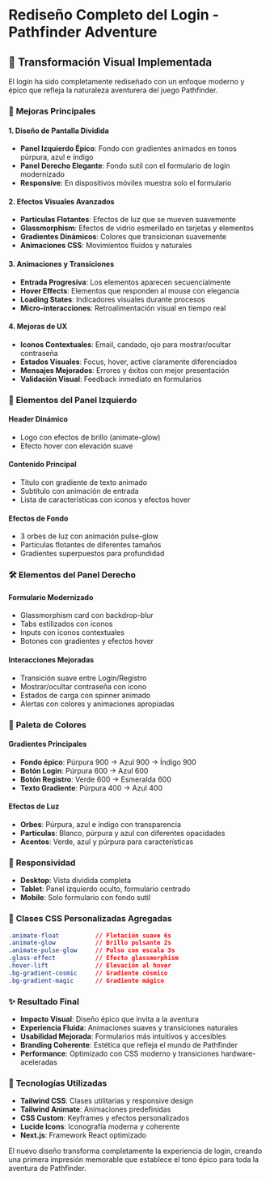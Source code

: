 # Rediseño Completo del Login - Pathfinder Adventure

## 🎨 Transformación Visual Implementada

El login ha sido completamente rediseñado con un enfoque moderno y épico que refleja la naturaleza aventurera del juego Pathfinder.

### 🌟 **Mejoras Principales**

#### **1. Diseño de Pantalla Dividida**
- **Panel Izquierdo Épico**: Fondo con gradientes animados en tonos púrpura, azul e índigo
- **Panel Derecho Elegante**: Fondo sutil con el formulario de login modernizado
- **Responsive**: En dispositivos móviles muestra solo el formulario

#### **2. Efectos Visuales Avanzados**
- **Partículas Flotantes**: Efectos de luz que se mueven suavemente
- **Glassmorphism**: Efectos de vidrio esmerilado en tarjetas y elementos
- **Gradientes Dinámicos**: Colores que transicionan suavemente
- **Animaciones CSS**: Movimientos fluidos y naturales

#### **3. Animaciones y Transiciones**
- **Entrada Progresiva**: Los elementos aparecen secuencialmente
- **Hover Effects**: Elementos que responden al mouse con elegancia
- **Loading States**: Indicadores visuales durante procesos
- **Micro-interacciones**: Retroalimentación visual en tiempo real

#### **4. Mejoras de UX**
- **Iconos Contextuales**: Email, candado, ojo para mostrar/ocultar contraseña
- **Estados Visuales**: Focus, hover, active claramente diferenciados
- **Mensajes Mejorados**: Errores y éxitos con mejor presentación
- **Validación Visual**: Feedback inmediato en formularios

### 🎯 **Elementos del Panel Izquierdo**

#### **Header Dinámico**
- Logo con efectos de brillo (animate-glow)
- Efecto hover con elevación suave

#### **Contenido Principal**
- Título con gradiente de texto animado
- Subtítulo con animación de entrada
- Lista de características con iconos y efectos hover

#### **Efectos de Fondo**
- 3 orbes de luz con animación pulse-glow
- Partículas flotantes de diferentes tamaños
- Gradientes superpuestos para profundidad

### 🛠 **Elementos del Panel Derecho**

#### **Formulario Modernizado**
- Glassmorphism card con backdrop-blur
- Tabs estilizados con iconos
- Inputs con iconos contextuales
- Botones con gradientes y efectos hover

#### **Interacciones Mejoradas**
- Transición suave entre Login/Registro
- Mostrar/ocultar contraseña con icono
- Estados de carga con spinner animado
- Alertas con colores y animaciones apropiadas

### 🎨 **Paleta de Colores**

#### **Gradientes Principales**
- **Fondo épico**: Púrpura 900 → Azul 900 → Índigo 900
- **Botón Login**: Púrpura 600 → Azul 600
- **Botón Registro**: Verde 600 → Esmeralda 600
- **Texto Gradiente**: Púrpura 400 → Azul 400

#### **Efectos de Luz**
- **Orbes**: Púrpura, azul e índigo con transparencia
- **Partículas**: Blanco, púrpura y azul con diferentes opacidades
- **Acentos**: Verde, azul y púrpura para características

### 📱 **Responsividad**

- **Desktop**: Vista dividida completa
- **Tablet**: Panel izquierdo oculto, formulario centrado
- **Mobile**: Solo formulario con fondo sutil

### 🔧 **Clases CSS Personalizadas Agregadas**

```css
.animate-float          // Flotación suave 6s
.animate-glow           // Brillo pulsante 2s
.animate-pulse-glow     // Pulso con escala 3s
.glass-effect           // Efecto glassmorphism
.hover-lift             // Elevación al hover
.bg-gradient-cosmic     // Gradiente cósmico
.bg-gradient-magic      // Gradiente mágico
```

### ✨ **Resultado Final**

- **Impacto Visual**: Diseño épico que invita a la aventura
- **Experiencia Fluida**: Animaciones suaves y transiciones naturales
- **Usabilidad Mejorada**: Formularios más intuitivos y accesibles
- **Branding Coherente**: Estética que refleja el mundo de Pathfinder
- **Performance**: Optimizado con CSS moderno y transiciones hardware-aceleradas

### 🚀 **Tecnologías Utilizadas**

- **Tailwind CSS**: Clases utilitarias y responsive design
- **Tailwind Animate**: Animaciones predefinidas
- **CSS Custom**: Keyframes y efectos personalizados
- **Lucide Icons**: Iconografía moderna y coherente
- **Next.js**: Framework React optimizado

El nuevo diseño transforma completamente la experiencia de login, creando una primera impresión memorable que establece el tono épico para toda la aventura de Pathfinder. 